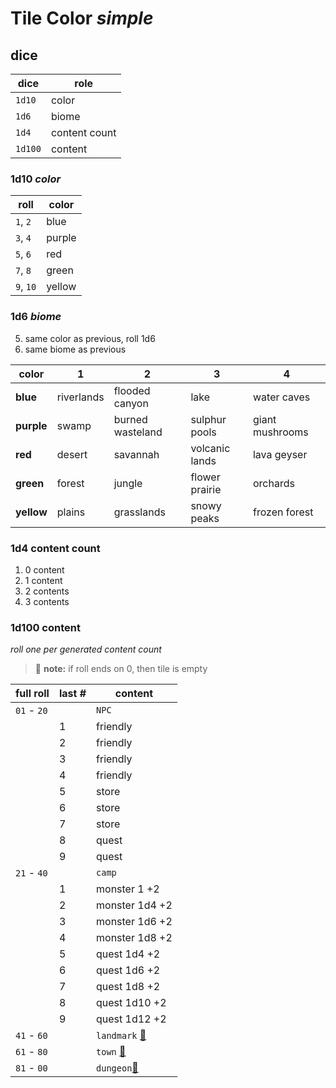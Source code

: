 # Tile Color _simple_

## dice

| dice    | role          |
|---------|---------------|
| `1d10`  | color         |
| `1d6`   | biome         |
| `1d4`   | content count |
| `1d100` | content       |


### 1d10 _color_

| roll      | color  |
|-----------|--------|
| `1`, `2`  | blue   |
| `3`, `4`  | purple |
| `5`, `6`  | red    |
| `7`, `8`  | green  |
| `9`, `10` | yellow |

### 1d6 _biome_

5. same color as previous, roll 1d6
6. same biome as previous

| color      | 1          | 2                | 3              | 4               |
|------------|------------|------------------|----------------|-----------------|
| **blue**   | riverlands | flooded canyon   | lake           | water caves     |
| **purple** | swamp      | burned wasteland | sulphur pools  | giant mushrooms |
| **red**    | desert     | savannah         | volcanic lands | lava geyser     |
| **green**  | forest     | jungle           | flower prairie | orchards        |
| **yellow** | plains     | grasslands       | snowy peaks    | frozen forest   |

### 1d4 content count

1. 0 content
1. 1 content
1. 2 contents
1. 3 contents


### 1d100 content
_roll one per generated content count_

> 📝 **note:** if roll ends on 0, then tile is empty

| full roll   | last # | content                                         |
|-------------|--------|-------------------------------------------------|
| `01` - `20` |        | `NPC`                                           |
|             | 1      | friendly                                        |
|             | 2      | friendly                                        |
|             | 3      | friendly                                        |
|             | 4      | friendly                                        |
|             | 5      | store                                           |
|             | 6      | store                                           |
|             | 7      | store                                           |
|             | 8      | quest                                           |
|             | 9      | quest                                           |
| `21` - `40` |        | `camp`                                          |
|             | 1      | monster 1   +2                                  |
|             | 2      | monster 1d4 +2                                  |
|             | 3      | monster 1d6 +2                                  |
|             | 4      | monster 1d8 +2                                  |
|             | 5      | quest 1d4 +2                                    |
|             | 6      | quest 1d6 +2                                    |
|             | 7      | quest 1d8 +2                                    |
|             | 8      | quest 1d10 +2                                   |
|             | 9      | quest 1d12 +2                                   |
| `41` - `60` |        | `landmark` [🔗](/generators/landmark/readme.md) |
| `61` - `80` |        | `town` [🔗](/generators/town/readme.md)         |
| `81` - `00` |        | `dungeon`[🔗](/generators/dungeon/readme.md)    |








